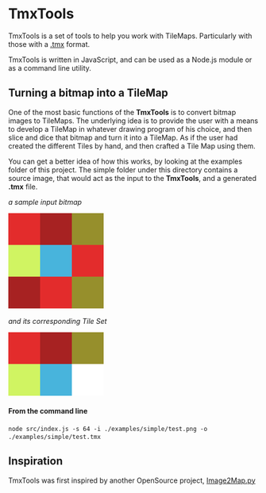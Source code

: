 # TmxTools

TmxTools is a set of tools to help you work with TileMaps. Particularly with
those with a [.tmx](http://docs.mapeditor.org/en/latest/reference/tmx-map-format/) format.

TmxTools is written in JavaScript, and can be used as a Node.js module or as a command line utility.

## Turning a bitmap into a TileMap

One of the most basic functions of the **TmxTools** is to convert bitmap images to
TileMaps. The underlying idea is to provide the user with a means to develop a
TileMap in whatever drawing program of his choice, and then slice and dice
that bitmap and turn it into a TileMap. As if the user had created the
different Tiles by hand, and then crafted a Tile Map using them.

You can get a better idea of how this works, by looking at the examples folder
of this project. The simple folder under this directory contains a source image,
that would act as the input to the **TmxTools**, and a generated **.tmx** file.

_a sample input bitmap_

![An input bitmap](examples/simple/test.png)

_and its corresponding Tile Set_

![An output TileSet](examples/simple/test-Tileset.png)

#### From the command line
```
node src/index.js -s 64 -i ./examples/simple/test.png -o ./examples/simple/test.tmx
```

## Inspiration

TmxTools was first inspired by another OpenSource project,
[Image2Map.py](https://github.com/bjorn/tiled/wiki/Import-from-Image)
